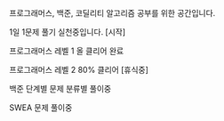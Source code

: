 프로그래머스, 백준, 코딜리티 알고리즘 공부를 위한 공간입니다.

1일 1문제 풀기 실천중입니다. [시작]


프로그래머스 레벨 1 올 클리어 완료

프로그래머스 레벨 2 80% 클리어 [휴식중]

백준 단계별 문제 분류별 풀이중

SWEA 문제 풀이중

